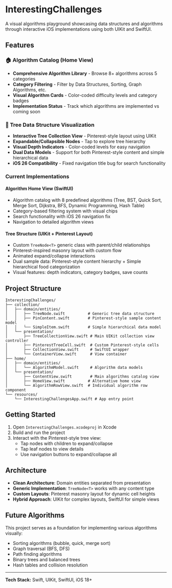 # InterestingChallenges

A visual algorithms playground showcasing data structures and algorithms through interactive iOS implementations using both UIKit and SwiftUI.

## Features

### 🏠 Algorithm Catalog (Home View)
- **Comprehensive Algorithm Library** - Browse 8+ algorithms across 5 categories
- **Category Filtering** - Filter by Data Structures, Sorting, Graph Algorithms, etc.
- **Visual Algorithm Cards** - Color-coded difficulty levels and category badges
- **Implementation Status** - Track which algorithms are implemented vs coming soon

### 🌳 Tree Data Structure Visualization
- **Interactive Tree Collection View** - Pinterest-style layout using UIKit
- **Expandable/Collapsible Nodes** - Tap to explore tree hierarchy
- **Visual Depth Indicators** - Color-coded levels for easy navigation
- **Dual Data Models** - Support for both Pinterest-style content and simple hierarchical data
- **iOS 26 Compatibility** - Fixed navigation title bug for search functionality

### Current Implementations

#### Algorithm Home View (SwiftUI)
- Algorithm catalog with 8 predefined algorithms (Tree, BST, Quick Sort, Merge Sort, Dijkstra, BFS, Dynamic Programming, Hash Table)
- Category-based filtering system with visual chips
- Search functionality with iOS 26 navigation fix
- Navigation to detailed algorithm views

#### Tree Structure (UIKit + Pinterest Layout)
- Custom `TreeNode<T>` generic class with parent/child relationships
- Pinterest-inspired masonry layout with custom flow
- Animated expand/collapse interactions
- Dual sample data: Pinterest-style content hierarchy + Simple hierarchical food categorization
- Visual features: depth indicators, category badges, save counts

## Project Structure

```
InterestingChallenges/
├── collection/
│   ├── domain/entities/
│   │   ├── TreeNode.swift          # Generic tree data structure
│   │   ├── PinContent.swift        # Pinterest-style sample content model
│   │   └── SimpleItem.swift        # Simple hierarchical data model
│   └── presentation/
│       ├── TreeCollectionView.swift # Main UIKit collection view controller
│       ├── PinterestTreeCell.swift  # Custom Pinterest-style cells
│       ├── CollectionView.swift     # SwiftUI wrapper
│       └── ContainerView.swift      # View container
├── home/
│   ├── domain/entities/
│   │   └── AlgorithmModel.swift     # Algorithm data models
│   └── presentation/
│       ├── ContentView.swift        # Main algorithms catalog view
│       ├── HomeView.swift          # Alternative home view
│       └── AlgorithmRowView.swift  # Individual algorithm row component
└── resources/
    └── InterestingChallengesApp.swift # App entry point
```

## Getting Started

1. Open `InterestingChallenges.xcodeproj` in Xcode
2. Build and run the project
3. Interact with the Pinterest-style tree view:
   - Tap nodes with children to expand/collapse
   - Tap leaf nodes to view details
   - Use navigation buttons to expand/collapse all

## Architecture

- **Clean Architecture**: Domain entities separated from presentation
- **Generic Implementation**: `TreeNode<T>` works with any content type
- **Custom Layouts**: Pinterest masonry layout for dynamic cell heights
- **Hybrid Approach**: UIKit for complex layouts, SwiftUI for simple views

## Future Algorithms

This project serves as a foundation for implementing various algorithms visually:
- Sorting algorithms (bubble, quick, merge sort)
- Graph traversal (BFS, DFS)
- Path finding algorithms
- Binary trees and balanced trees
- Hash tables and collision resolution

---

**Tech Stack:** Swift, UIKit, SwiftUI, iOS 18+
